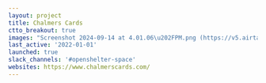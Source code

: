 ```yaml
---
layout: project
title: Chalmers Cards
ctto_breakout: true
images: "Screenshot 2024-09-14 at 4.01.06\u202FPM.png (https://v5.airtableusercontent.com/v3/u/34/34/1729980000000/gyvbRySPgDppM_7d5F-3zA/sm0cqC2Fb6cIE1ovL6yOSqrfAP3myAgJy18X8AGiuTlEzsMzhFJiPPfZrd4jCx_xQN0DMVaGFfSeg5WMhdtkn3ghNFkZIxEiEIAS6v1aIhXotDX8pxEvJihQUm9jkTIxCiKOu7P7tZSCSKvSVcBSZUR-ygvPHFVVb1w7LmRT-lhdwsuGGgkxSIsyCs6cX7Ie/FBzLgaahelPahvgcgl77aJaJkYbgtWDJLKql_pg5MYw)"
last_active: '2022-01-01'
launched: true
slack_channels: '#openshelter-space'
websites: https://www.chalmerscards.com/
---
```


